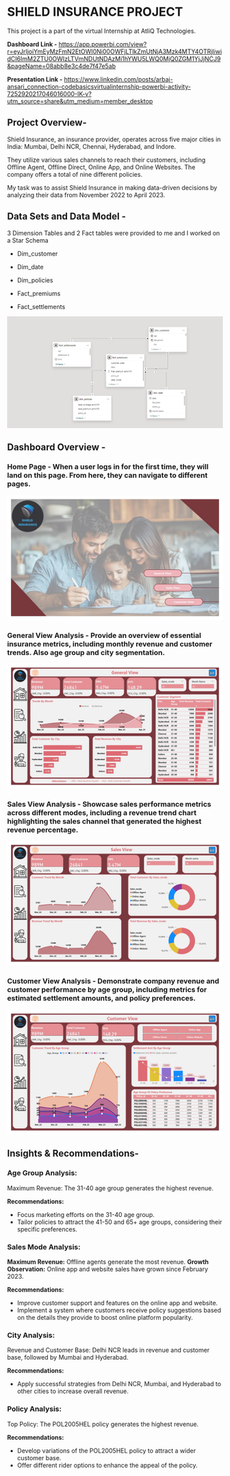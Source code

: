 # SHIELD INSURANCE PROJECT

This project is a part of the virtual Internship at AtliQ Technologies.

**Dashboard Link -**  https://app.powerbi.com/view?r=eyJrIjoiYmEyMzFmN2EtOWI0Ni00OWFjLTlkZmUtNjA3Mzk4MTY4OTRjIiwidCI6ImM2ZTU0OWIzLTVmNDUtNDAzMi1hYWU5LWQ0MjQ0ZGM1YjJjNCJ9&pageName=08abb8e3c4de7f47e5ab

**Presentation Link -**  https://www.linkedin.com/posts/arbaj-ansari_connection-codebasicsvirtualinternship-powerbi-activity-7252920217046016000-IK-v?utm_source=share&utm_medium=member_desktop

## Project Overview-

Shield Insurance, an insurance provider, operates across five major cities in India: Mumbai, Delhi NCR, Chennai, Hyderabad, and Indore. 

They utilize various sales channels to reach their customers, including Offline Agent, Offline Direct, Online App, and Online Websites. The company offers a total of nine different policies. 

My task was to assist Shield Insurance in making data-driven decisions by analyzing their data from November 2022 to April 2023.

## Data Sets and Data Model - 

3 Dimension Tables and 2 Fact tables were provided to me and I worked on a Star Schema 

* Dim_customer
* Dim_date
* Dim_policies

* Fact_premiums
* Fact_settlements




![Shiled Insurance Data Model](https://github.com/Arbu7841/Shield-Insurance/blob/main/Data%20Model.png)


## Dashboard Overview - 

### **Home Page -** When a user logs in for the first time, they will land on this page. From here, they can navigate to different pages.

![home page](https://github.com/Arbu7841/Shield-Insurance/blob/main/Home%20Page.jpg)



### **General View Analysis -** Provide an overview of essential insurance metrics, including monthly revenue and customer trends. Also age group and city segmentation.

![General view Analysis](https://github.com/Arbu7841/Shield-Insurance/blob/main/General%20View.jpg)



### **Sales View Analysis -** Showcase sales performance metrics across different modes, including a revenue trend chart highlighting the sales channel that generated the highest revenue percentage.


![sales view analysis](https://github.com/Arbu7841/Shield-Insurance/blob/main/Sales%20View.jpg)



### **Customer View Analysis -** Demonstrate company revenue and customer performance by age group, including metrics for estimated settlement amounts, and policy preferences.


![customer view analysis](https://github.com/Arbu7841/Shield-Insurance/blob/main/Customer%20View.jpg)



## Insights & Recommendations-

### Age Group Analysis:

Maximum Revenue: The 31-40 age group generates the highest revenue.

**Recommendations:**

* Focus marketing efforts on the 31-40 age group.
* Tailor policies to attract the 41-50 and 65+ age groups, considering their specific preferences.

### Sales Mode Analysis:

**Maximum Revenue:** Offline agents generate the most revenue.
**Growth Observation:** Online app and website sales have grown since February 2023.

**Recommendations:**

* Improve customer support and features on the online app and website.
* Implement a system where customers receive policy suggestions based on the details they provide to boost online platform popularity.

### City Analysis:

Revenue and Customer Base: Delhi NCR leads in revenue and customer base, followed by Mumbai and Hyderabad.

**Recommendations:**

* Apply successful strategies from Delhi NCR, Mumbai, and Hyderabad to other cities to increase overall revenue.


### Policy Analysis:

Top Policy: The POL2005HEL policy generates the highest revenue.

**Recommendations:**
* Develop variations of the POL2005HEL policy to attract a wider customer base.
* Offer different rider options to enhance the appeal of the policy.
